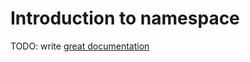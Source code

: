 # Introduction to namespace

TODO: write [great documentation](http://jacobian.org/writing/what-to-write/)
